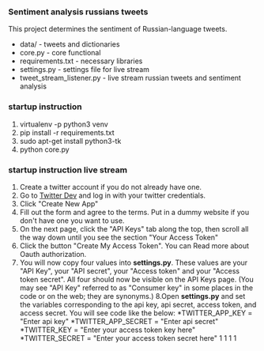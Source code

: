 ### Sentiment analysis russians tweets
This project determines the sentiment of Russian-language tweets.
* data/ - tweets and dictionaries
* core.py - core functional
* requirements.txt - necessary libraries
* settings.py - settings file for live stream
* tweet_stream_listener.py - live stream russian tweets and sentiment analysis
### startup instruction
1. virtualenv -p python3 venv
2. pip install -r requirements.txt
3. sudo apt-get install python3-tk
4. python core.py
### startup instruction live stream
1. Create a twitter account if you do not already have one.
2. Go to [Twitter Dev](https://apps.twitter.com/) and log in with your twitter credentials.
3. Click "Create New App"
4. Fill out the form and agree to the terms. Put in a dummy website if you don't have one you want to use.
5. On the next page, click the "API Keys" tab along the top, then scroll all the way down until you see the section "Your Access Token"
6. Click the button "Create My Access Token". You can Read more about Oauth authorization.
7. You will now copy four values into **settings.py**. These values are your "API Key", your "API secret", your "Access token" and your "Access token secret". All four should now be visible on the API Keys page. (You may see "API Key" referred to as "Consumer key" in some places in the code or on the web; they are synonyms.)
8.Open **settings.py** and set the variables corresponding to the api key, api secret, access token, and access secret. You will see code like the below:
*TWITTER_APP_KEY = "Enter api key"
*TWITTER_APP_SECRET = "Enter api secret"
*TWITTER_KEY = "Enter your access token key here"
*TWITTER_SECRET = "Enter your access token secret here"
1
1
1
1
